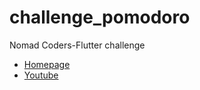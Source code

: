 # challenge_pomodoro

Nomad Coders-Flutter challenge
- <A href="https://nomadcoders.co/"> Homepage </A><br>
- <A href="https://www.youtube.com/@nomadcoders"> Youtube </A><br>
